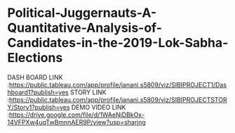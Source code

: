 # Political-Juggernauts-A-Quantitative-Analysis-of-Candidates-in-the-2019-Lok-Sabha-Elections
DASH BOARD LINK :https://public.tableau.com/app/profile/janani.s5809/viz/SIBIPROJECT1/Dashboard1?publish=yes
STORY LINK
:https://public.tableau.com/app/profile/janani.s5809/viz/SIBIPROJECTSTORY/Story1?publish=yes
DEMO VIDEO LINK :https://drive.google.com/file/d/1WAeNjDBkOx-14VFPXw4uqTwBmnnAER9P/view?usp=sharing
